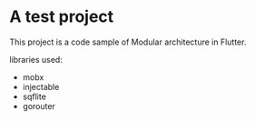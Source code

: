 # A test project

This project is a code sample of Modular architecture in Flutter.

libraries used:
- mobx
- injectable
- sqflite
- gorouter
